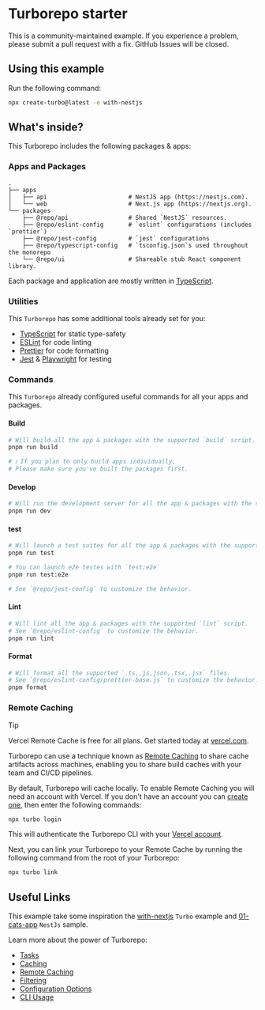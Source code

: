 # Turborepo starter

This is a community-maintained example. If you experience a problem, please submit a pull request with a fix. GitHub Issues will be closed.

## Using this example

Run the following command:

```bash
npx create-turbo@latest -e with-nestjs
```

## What's inside?

This Turborepo includes the following packages & apps:

### Apps and Packages

```shell
.
├── apps
│   ├── api                       # NestJS app (https://nestjs.com).
│   └── web                       # Next.js app (https://nextjs.org).
└── packages
    ├── @repo/api                 # Shared `NestJS` resources.
    ├── @repo/eslint-config       # `eslint` configurations (includes `prettier`)
    ├── @repo/jest-config         # `jest` configurations
    ├── @repo/typescript-config   # `tsconfig.json`s used throughout the monorepo
    └── @repo/ui                  # Shareable stub React component library.
```

Each package and application are mostly written in [TypeScript](https://www.typescriptlang.org/).

### Utilities

This `Turborepo` has some additional tools already set for you:

- [TypeScript](https://www.typescriptlang.org/) for static type-safety
- [ESLint](https://eslint.org/) for code linting
- [Prettier](https://prettier.io) for code formatting
- [Jest](https://prettier.io) & [Playwright](https://playwright.dev/) for testing

### Commands

This `Turborepo` already configured useful commands for all your apps and packages.

#### Build

```bash
# Will build all the app & packages with the supported `build` script.
pnpm run build

# ℹ️ If you plan to only build apps individually,
# Please make sure you've built the packages first.
```

#### Develop

```bash
# Will run the development server for all the app & packages with the supported `dev` script.
pnpm run dev
```

#### test

```bash
# Will launch a test suites for all the app & packages with the supported `test` script.
pnpm run test

# You can launch e2e testes with `test:e2e`
pnpm run test:e2e

# See `@repo/jest-config` to customize the behavior.
```

#### Lint

```bash
# Will lint all the app & packages with the supported `lint` script.
# See `@repo/eslint-config` to customize the behavior.
pnpm run lint
```

#### Format

```bash
# Will format all the supported `.ts,.js,json,.tsx,.jsx` files.
# See `@repo/eslint-config/prettier-base.js` to customize the behavior.
pnpm format
```

### Remote Caching

> [!TIP]
> Vercel Remote Cache is free for all plans. Get started today at [vercel.com](https://vercel.com/signup?/signup?utm_source=remote-cache-sdk&utm_campaign=free_remote_cache).

Turborepo can use a technique known as [Remote Caching](https://turborepo.com/docs/core-concepts/remote-caching) to share cache artifacts across machines, enabling you to share build caches with your team and CI/CD pipelines.

By default, Turborepo will cache locally. To enable Remote Caching you will need an account with Vercel. If you don't have an account you can [create one](https://vercel.com/signup?utm_source=turborepo-examples), then enter the following commands:

```bash
npx turbo login
```

This will authenticate the Turborepo CLI with your [Vercel account](https://vercel.com/docs/concepts/personal-accounts/overview).

Next, you can link your Turborepo to your Remote Cache by running the following command from the root of your Turborepo:

```bash
npx turbo link
```

## Useful Links

This example take some inspiration the [with-nextjs](https://github.com/vercel/turborepo/tree/main/examples/with-nextjs) `Turbo` example and [01-cats-app](https://github.com/nestjs/nest/tree/master/sample/01-cats-app) `NestJs` sample.

Learn more about the power of Turborepo:

- [Tasks](https://turborepo.com/docs/crafting-your-repository/running-tasks)
- [Caching](https://turborepo.com/docs/crafting-your-repository/caching)
- [Remote Caching](https://turborepo.com/docs/core-concepts/remote-caching)
- [Filtering](https://turborepo.com/docs/crafting-your-repository/running-tasks#using-filters)
- [Configuration Options](https://turborepo.com/docs/reference/configuration)
- [CLI Usage](https://turborepo.com/docs/reference/command-line-reference)
